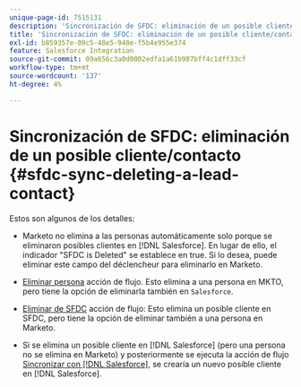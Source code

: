 ```yaml
---
unique-page-id: 7515131
description: 'Sincronización de SFDC: eliminación de un posible cliente/contacto - Documentos de Marketo: documentación del producto'
title: 'Sincronización de SFDC: eliminación de un posible cliente/contacto'
exl-id: b859357e-09c5-48e5-940e-f5b4e955e374
feature: Salesforce Integration
source-git-commit: 09a656c3a0d0002edfa1a61b987bff4c1dff33cf
workflow-type: tm+mt
source-wordcount: '137'
ht-degree: 4%

---
```


# Sincronización de SFDC: eliminación de un posible cliente/contacto {#sfdc-sync-deleting-a-lead-contact}

Estos son algunos de los detalles:

* Marketo no elimina a las personas automáticamente solo porque se eliminaron posibles clientes en [!DNL Salesforce]. En lugar de ello, el indicador &quot;SFDC is Deleted&quot; se establece en true. Si lo desea, puede eliminar este campo del déclencheur para eliminarlo en Marketo.
* [Eliminar persona](/help/marketo/product-docs/core-marketo-concepts/smart-campaigns/flow-actions/delete-person.md) acción de flujo. Esto elimina a una persona en MKTO, pero tiene la opción de eliminarla también en `Salesforce`.

* [Eliminar de SFDC](/help/marketo/product-docs/core-marketo-concepts/smart-campaigns/salesforce-flow-actions/delete-person-from-sfdc.md) acción de flujo: Esto elimina un posible cliente en SFDC, pero tiene la opción de eliminar también a una persona en Marketo.
* Si se elimina un posible cliente en [!DNL Salesforce] (pero una persona no se elimina en Marketo) y posteriormente se ejecuta la acción de flujo [Sincronizar con [!DNL Salesforce]](/help/marketo/product-docs/core-marketo-concepts/smart-campaigns/salesforce-flow-actions/sync-person-to-sfdc.md), se crearía un nuevo posible cliente en [!DNL Salesforce].
